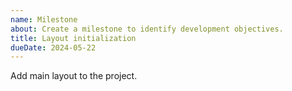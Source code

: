 ```yaml
---
name: Milestone
about: Create a milestone to identify development objectives.
title: Layout initialization
dueDate: 2024-05-22
---
```


Add main layout to the project.
